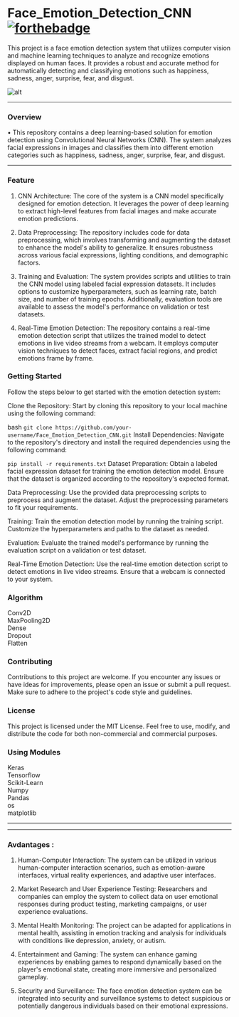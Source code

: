 # Face_Emotion_Detection_CNN  [![forthebadge](https://forthebadge.com/images/badges/made-with-python.svg)](https://forthebadge.com)

This project is a face emotion detection system that utilizes computer vision and machine learning techniques to analyze and recognize emotions displayed on human faces. It provides a robust and accurate method for automatically detecting and classifying emotions such as happiness, sadness, anger, surprise, fear, and disgust.

![alt](https://github.com/anujdube12/Jarvis-AI/blob/master/IronMan_wall.jpg)


---

### Overview 
• This repository contains a deep learning-based solution for emotion detection using Convolutional Neural Networks (CNN). The system analyzes facial expressions in images and classifies them into different emotion categories such as happiness, sadness, anger, surprise, fear, and disgust.

---
### Feature

1. CNN Architecture: The core of the system is a CNN model specifically designed for emotion detection. It leverages the power of deep learning to extract high-level features from facial images and make accurate emotion predictions.

2. Data Preprocessing: The repository includes code for data preprocessing, which involves transforming and augmenting the dataset to enhance the model's ability to generalize. It ensures robustness across various facial expressions, lighting conditions, and demographic factors.

3. Training and Evaluation: The system provides scripts and utilities to train the CNN model using labeled facial expression datasets. It includes options to customize hyperparameters, such as learning rate, batch size, and number of training epochs. Additionally, evaluation tools are available to assess the model's performance on validation or test datasets.

4. Real-Time Emotion Detection: The repository contains a real-time emotion detection script that utilizes the trained model to detect emotions in live video streams from a webcam. It employs computer vision techniques to detect faces, extract facial regions, and predict emotions frame by frame.


### Getting Started

Follow the steps below to get started with the emotion detection system:

Clone the Repository: Start by cloning this repository to your local machine using the following command:

bash
`git clone https://github.com/your-username/Face_Emotion_Detection_CNN.git`
Install Dependencies: Navigate to the repository's directory and install the required dependencies using the following command:


`pip install -r requirements.txt`
Dataset Preparation: Obtain a labeled facial expression dataset for training the emotion detection model. Ensure that the dataset is organized according to the repository's expected format.

Data Preprocessing: Use the provided data preprocessing scripts to preprocess and augment the dataset. Adjust the preprocessing parameters to fit your requirements.

Training: Train the emotion detection model by running the training script. Customize the hyperparameters and paths to the dataset as needed.

Evaluation: Evaluate the trained model's performance by running the evaluation script on a validation or test dataset.

Real-Time Emotion Detection: Use the real-time emotion detection script to detect emotions in live video streams. Ensure that a webcam is connected to your system.

### Algorithm
<p>
Conv2D<br>MaxPooling2D<br>Dense<br>Dropout<br>Flatten
</p>


### Contributing
Contributions to this project are welcome. If you encounter any issues or have ideas for improvements, please open an issue or submit a pull request. Make sure to adhere to the project's code style and guidelines.

###  License
This project is licensed under the MIT License. Feel free to use, modify, and distribute the code for both non-commercial and commercial purposes.

### Using Modules

<p>
Keras<br>Tensorflow<br>Scikit-Learn<br>Numpy<br>Pandas<br>os<br>matplotlib
</p>


<hr>

 ---
### Avdantages : 
1. Human-Computer Interaction: The system can be utilized in various human-computer interaction scenarios, such as emotion-aware interfaces, virtual reality experiences, and adaptive user interfaces.

2. Market Research and User Experience Testing: Researchers and companies can employ the system to collect data on user emotional responses during product testing, marketing campaigns, or user experience evaluations.

3. Mental Health Monitoring: The project can be adapted for applications in mental health, assisting in emotion tracking and analysis for individuals with conditions like depression, anxiety, or autism.

4. Entertainment and Gaming: The system can enhance gaming experiences by enabling games to respond dynamically based on the player's emotional state, creating more immersive and personalized gameplay.

5. Security and Surveillance: The face emotion detection system can be integrated into security and surveillance systems to detect suspicious or potentially dangerous individuals based on their emotional expressions.
